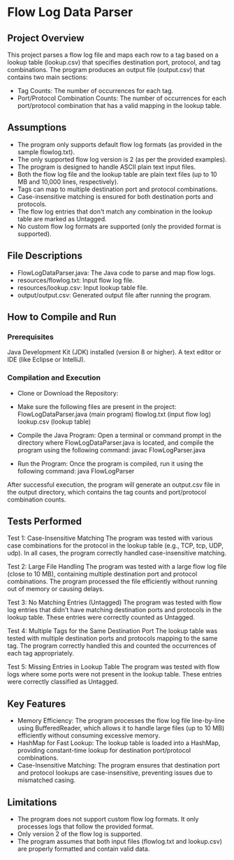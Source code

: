 # Flow Log Data Parser

## Project Overview
This project parses a flow log file and maps each row to a tag based on a lookup table (lookup.csv) that specifies destination port, protocol, and tag combinations. The program produces an output file (output.csv) that contains two main sections:
* Tag Counts: The number of occurrences for each tag.
* Port/Protocol Combination Counts: The number of occurrences for each port/protocol combination that has a valid mapping in the lookup table.

## Assumptions
- The program only supports default flow log formats (as provided in the sample flowlog.txt).
- The only supported flow log version is 2 (as per the provided examples).
- The program is designed to handle ASCII plain text input files.
- Both the flow log file and the lookup table are plain text files (up to 10 MB and 10,000 lines, respectively).
- Tags can map to multiple destination port and protocol combinations.
- Case-insensitive matching is ensured for both destination ports and protocols.
- The flow log entries that don't match any combination in the lookup table are marked as Untagged.
- No custom flow log formats are supported (only the provided format is supported).

## File Descriptions
- FlowLogDataParser.java: The Java code to parse and map flow logs.
- resources/flowlog.txt: Input flow log file.
- resources/lookup.csv: Input lookup table file.
- output/output.csv: Generated output file after running the program.

## How to Compile and Run

### Prerequisites
Java Development Kit (JDK) installed (version 8 or higher).
A text editor or IDE (like Eclipse or IntelliJ).

### Compilation and Execution
- Clone or Download the Repository:

- Make sure the following files are present in the project:
FlowLogDataParser.java (main program)
flowlog.txt (input flow log)
lookup.csv (lookup table)

- Compile the Java Program:
Open a terminal or command prompt in the directory where FlowLogDataParser.java is located, and compile the program using the following command:
javac FlowLogParser.java

- Run the Program:
Once the program is compiled, run it using the following command:
java FlowLogParser

After successful execution, the program will generate an output.csv file in the output directory, which contains the tag counts and port/protocol combination counts.

## Tests Performed
Test 1: Case-Insensitive Matching
The program was tested with various case combinations for the protocol in the lookup table (e.g., TCP, tcp, UDP, udp). In all cases, the program correctly handled case-insensitive matching.

Test 2: Large File Handling
The program was tested with a large flow log file (close to 10 MB), containing multiple destination port and protocol combinations. The program processed the file efficiently without running out of memory or causing delays.

Test 3: No Matching Entries (Untagged)
The program was tested with flow log entries that didn't have matching destination ports and protocols in the lookup table. These entries were correctly counted as Untagged.

Test 4: Multiple Tags for the Same Destination Port
The lookup table was tested with multiple destination ports and protocols mapping to the same tag. The program correctly handled this and counted the occurrences of each tag appropriately.

Test 5: Missing Entries in Lookup Table
The program was tested with flow logs where some ports were not present in the lookup table. These entries were correctly classified as Untagged.

## Key Features
- Memory Efficiency: The program processes the flow log file line-by-line using BufferedReader, which allows it to handle large files (up to 10 MB) efficiently without consuming excessive memory.
- HashMap for Fast Lookup: The lookup table is loaded into a HashMap, providing constant-time lookup for destination port/protocol combinations.
- Case-Insensitive Matching: The program ensures that destination port and protocol lookups are case-insensitive, preventing issues due to mismatched casing.

## Limitations
- The program does not support custom flow log formats. It only processes logs that follow the provided format.
- Only version 2 of the flow log is supported.
- The program assumes that both input files (flowlog.txt and lookup.csv) are properly formatted and contain valid data.
